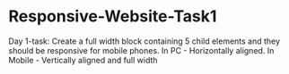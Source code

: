 # Responsive-Website-Task1
Day 1-task:
Create a full width block containing 5 child elements 
and they should be responsive for mobile phones.
  In PC - Horizontally aligned.
  In Mobile - Vertically aligned and full width

